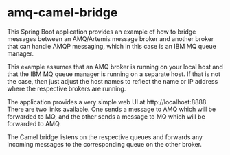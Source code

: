 # amq-camel-bridge

This Spring Boot application provides an example of how to bridge messages between an AMQ/Artemis message broker and another broker that can handle AMQP messaging, which in this case is an IBM MQ queue manager.

This example assumes that an AMQ broker is running on your local host and that the IBM MQ queue manager is running on a separate host. If that is not the case, then just adjust the host names to reflect the name or IP address where the respective brokers are running.

The application provides a very simple web UI at http://localhost:8888. There are two links available. One sends a message to AMQ which will be forwarded to MQ, and the other sends a message to MQ which will be forwarded to AMQ.

The Camel bridge listens on the respective queues and forwards any incoming messages to the corresponding queue on the other broker.